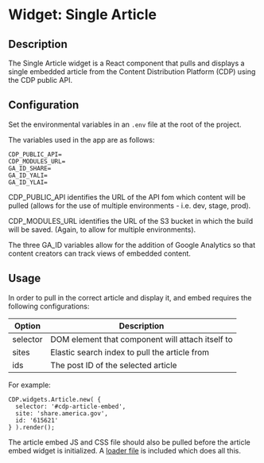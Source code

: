 # Widget: Single Article

## Description

The Single Article widget is a React component that pulls and displays a single embedded article from the Content Distribution Platform (CDP) using the CDP public API.

## Configuration

Set the environmental variables in an `.env` file at the root of the project.

The variables used in the app are as follows:

```
CDP_PUBLIC_API=
CDP_MODULES_URL=
GA_ID_SHARE=
GA_ID_YALI=
GA_ID_YLAI=
```

CDP_PUBLIC_API identifies the URL of the API fom which content will be pulled (allows for the use of multiple environments - i.e. dev, stage, prod).

CDP_MODULES_URL identifies the URL of the S3 bucket in which the build will be saved. (Again, to allow for multiple environments).

The three GA_ID variables allow for the addition of Google Analytics so that content creators can track views of embedded content.

## Usage

In order to pull in the correct article and display it, and embed requires the following configurations:

| Option   | Description                                      |
| -------- | ------------------------------------------------ |
| selector | DOM element that component will attach itself to |
| sites    | Elastic search index to pull the article from    |
| ids      | The post ID of the selected article              |

For example:

```
CDP.widgets.Article.new( {
  selector: '#cdp-article-embed',
  site: 'share.america.gov',
  id: '615621'
} ).render();
```

The article embed JS and CSS file should also be pulled before the article embed widget is initialized. A [loader file](./src/cdp-module-loader.js) is included which does all this.
